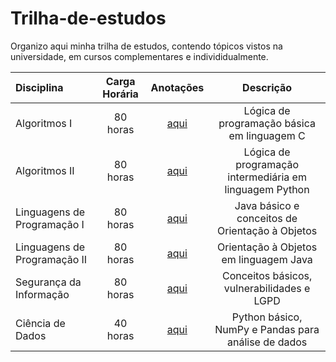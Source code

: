 # Trilha-de-estudos

Organizo aqui minha trilha de estudos, contendo tópicos vistos na universidade, em cursos complementares e individidualmente.

Disciplina | Carga Horária | Anotações | Descrição
:-- | :--: | :--: | :--:
Algoritmos I | 80 horas | [aqui](https://notion.so) | Lógica de programação básica em linguagem C
Algoritmos II | 80 horas | [aqui](https://notion.so) | Lógica de programação intermediária em linguagem Python
Linguagens de Programação I | 80 horas | [aqui](https://notion.so) | Java básico e conceitos de Orientação à Objetos
Linguagens de Programação II | 80 horas | [aqui](https://notion.so) | Orientação à Objetos em linguagem Java
Segurança da Informação | 80 horas | [aqui](https://notion.so) | Conceitos básicos, vulnerabilidades e LGPD
Ciência de Dados | 40 horas | [aqui](https://notion.so) | Python básico, NumPy e Pandas para análise de dados
